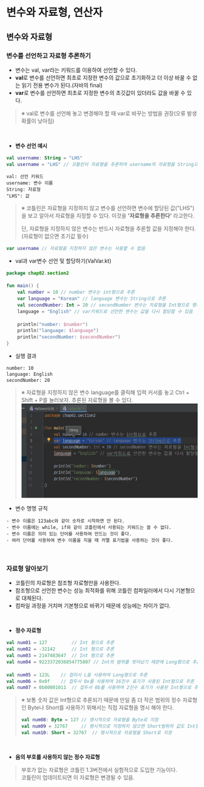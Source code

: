 변수와 자료형, 연산자
==
변수와 자료형
--
### 변수를 선언하고 자료형 추론하기
- 변수는 val, var라는 키워드를 이용하여 선언할 수 있다.
- **val**로 변수를 선언하면 최초로 지정한 변수의 값으로 초기화하고 더 이상 바꿀 수 없는 읽기 전용 변수가 된다.(자바의 final)
- **var**로 변수를 선언하면 최초로 지정한 변수의 초깃값이 있더라도 값을 바꿀 수 있다.
> ※ val로 변수를 선언해 놓고 변경해야 할 때 var로 바꾸는 방법을 권장(오류 발생 확률이 낮아짐)

<br>

- **변수 선언 예시**
```kotlin
val username: String = "LHS"
val username = "LHS" // 코틀린이 자료형을 추론하여 username의 자료형을 String으로 결정
```
    val: 선언 키워드
    username: 변수 이름
    String: 자료형
    "LHS": 값
> ※ 코틀린은 자료형을 지정하지 않고 변수를 선언하면 변수에 할당된 값("LHS")을 보고 알아서 자료형을 지정할 수 있다. 이것을 **'자료형을 추론한다'** 라고한다.
>
>단, 자료형을 지정하지 않은 변수는 반드시 자료형을 추론할 값을 지정해야 한다.(자료형이 없으면 초기값 필수)
```kotlin
var username // 자료형을 지정하지 않은 변수는 사용할 수 없음
```

- val과 var변수 선언 및 할당하기(ValVar.kt)
```kotlin
package chap02.section2

fun main() {
    val number = 10 // number 변수는 int형으로 추론
    var language = "Korean" // language 변수는 String으로 추론
    val secondNumber: Int = 20 // secondNumber 변수는 자료형을 Int형으로 명시적으로 지정
    language = "English" // var키워드로 선언한 변수는 값을 다시 할당할 수 있음

    println("number: $number")
    println("language: $language")
    println("secondNumber: $secondNumber")
}
```
- 실행 결과
```
number: 10
language: English
secondNumber: 20
```

> ※ 자료형을 지정하지 않은 변수 language를 클릭해 입력 커서를 놓고 Ctrl + Shift + P를 눌러보자. 추론된 자료형을 볼 수 있다.
> <img src="../img/Kotlin/2/CtrlShiftP.jpg">

- 변수 명명 규칙
```
- 변수 이름은 123abc와 같이 숫자로 시작하면 안 된다.
- 변수 이름에는 while, if와 같이 코틀린에서 사용되는 키워드는 쓸 수 없다.
- 변수 이름은 의미 있는 단어를 사용하여 만드는 것이 좋다.
- 여러 단어를 사용하여 변수 이름을 지을 때 카멜 표기법을 사용하는 것이 좋다.
```
<br>

### 자료형 알아보기
- 코틀린의 자료형은 참조형 자료형만을 사용한다.
- 참조형으로 선언한 변수는 성능 최적화를 위해 코틀린 컴파일러에서 다시 기본형으로 대체된다.
- 컴파일 과정을 거치며 기본형으로 바뀌기 때문에 성능에는 차이가 없다.

<br>

- **정수 자료형**
```kotlin
val num01 = 127         // Int 형으로 추론
val num02 = -32142      // Int 형으로 추론
val num03 = 2147483647  // Int 형으로 추론
val num04 = 9223372036854775807 // Int의 범위를 벗어났기 때문에 Long형으로 추론

val num05 = 123L    // 접미사 L을 사용하여 Long형으로 추론
val num06 = 0x0f    // 접두사 0x를 사용하여 16진수 표기가 사용된 Int형으로 추론
val num07 = 0b00001011  // 접두사 0b를 사용하여 2진수 표기가 사용된 Int형으로 추론
```
> ※ 보통 숫자 값은 Int형으로 추론되기 때문에 만일 좀 더 작은 범위의 정수 자료형인 Byte나 Short를 사용하기 위해서는 직접 자료형을 명시 해야 한다.
> ```kotlin
> val num08: Byte = 127 // 명시적으로 자료형을 Byte로 지정
> val num09 = 32767     // 명시적으로 지정하지 않으면 Short범위의 값도 Int형으로 추론
> val num10: Short = 32767  // 명시적으로 자료형을 Short로 지정
> ```
<br>

- **음의 부호를 사용하지 않는 정수 자료형**
> 부호가 없는 자료형은 코틀린 1.3버전에서 실험적으로 도입한 기능이다.   
> 코틀린이 업데이트되면 이 자료형은 변경될 수 있음.